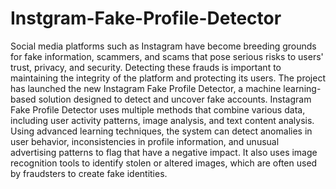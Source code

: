 # Instgram-Fake-Profile-Detector
Social media platforms such as Instagram have become breeding grounds for fake  information, scammers, and scams that pose serious risks to users' trust, privacy, and security. Detecting these frauds is important to maintaining the integrity of the platform and protecting its users. The project has launched the new Instagram Fake Profile Detector, a machine learning-based solution designed to detect and uncover fake accounts. 
Instagram Fake Profile Detector uses multiple methods that combine various data, including user activity patterns, image analysis, and text content analysis. Using advanced learning techniques, the system can detect anomalies in user behavior, inconsistencies in profile information, and unusual advertising patterns to flag that have a negative impact. It also uses image recognition tools to identify stolen or altered images, which are often used by fraudsters to create fake identities. 
